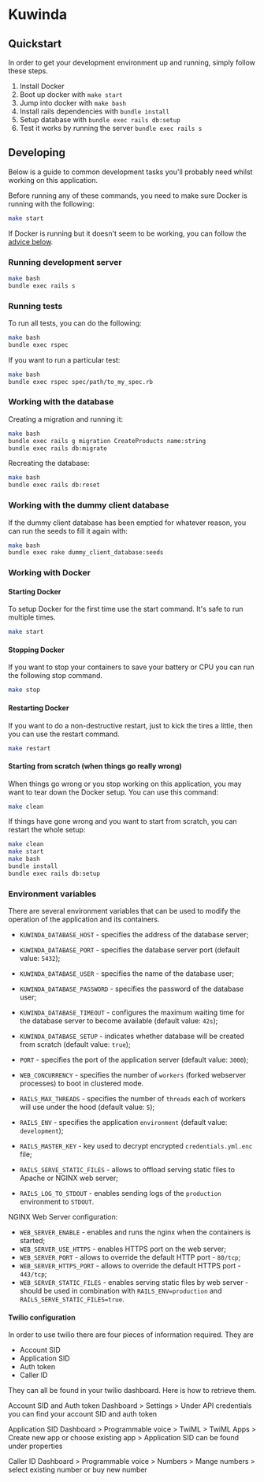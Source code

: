 # Kuwinda

## Quickstart

In order to get your development environment up and running, simply follow these steps.

1. Install Docker
2. Boot up docker with `make start`
3. Jump into docker with `make bash`
4. Install rails dependencies with `bundle install`
5. Setup database with `bundle exec rails db:setup`
6. Test it works by running the server `bundle exec rails s`

## Developing

Below is a guide to common development tasks you'll probably need whilst working on this application.

Before running any of these commands, you need to make sure Docker is running with the following:

```sh
make start
```

If Docker is running but it doesn't seem to be working, you can follow the [advice below](#working-with-docker).

### Running development server

```sh
make bash
bundle exec rails s
```

### Running tests

To run all tests, you can do the following:

```sh
make bash
bundle exec rspec
```

If you want to run a particular test:

```sh
make bash
bundle exec rspec spec/path/to_my_spec.rb
```

### Working with the database

Creating a migration and running it:

```sh
make bash
bundle exec rails g migration CreateProducts name:string
bundle exec rails db:migrate
```

Recreating the database:

```sh
make bash
bundle exec rails db:reset
```

### Working with the dummy client database

If the dummy client database has been emptied for whatever reason, you can run the seeds to fill it again with:

```sh
make bash
bundle exec rake dummy_client_database:seeds
```

### Working with Docker

#### Starting Docker

To setup Docker for the first time use the start command. It's safe to run multiple times.

```sh
make start
```

#### Stopping Docker

If you want to stop your containers to save your battery or CPU you can run the following stop command.

```sh
make stop
```

#### Restarting Docker

If you want to do a non-destructive restart, just to kick the tires a little, then you can use the restart command.

```sh
make restart
```

#### Starting from scratch (when things go really wrong)

When things go wrong or you stop working on this application, you may want to tear down the Docker setup. You can use this command:

```sh
make clean
```

If things have gone wrong and you want to start from scratch, you can restart the whole setup:

```sh
make clean
make start
make bash
bundle install
bundle exec rails db:setup
```

### Environment variables

There are several environment variables that can be used to modify the operation of the application and its containers.

* `KUWINDA_DATABASE_HOST` - specifies the address of the database server;
* `KUWINDA_DATABASE_PORT` - specifies the database server port (default value: `5432`);
* `KUWINDA_DATABASE_USER` - specifies the name of the database user;
* `KUWINDA_DATABASE_PASSWORD` - specifies the password of the database user;
* `KUWINDA_DATABASE_TIMEOUT` - configures the maximum waiting time for the database server to become available (default value: `42s`);
* `KUWINDA_DATABASE_SETUP` - indicates whether database will be created from scratch (default value: `true`);

* `PORT` - specifies the port of the application server (default value: `3000`);
* `WEB_CONCURRENCY` - specifies the number of `workers` (forked webserver processes) to boot in clustered mode.
* `RAILS_MAX_THREADS` - specifies the number of `threads` each of workers will use under the hood (default value: `5`);
* `RAILS_ENV` - specifies the application `environment` (default value: `development`);

* `RAILS_MASTER_KEY` - key used to decrypt encrypted `credentials.yml.enc` file;
* `RAILS_SERVE_STATIC_FILES` - allows to offload serving static files to Apache or NGINX web server;
* `RAILS_LOG_TO_STDOUT` - enables sending logs of the `production` environment to `STDOUT`.

NGINX Web Server configuration:

* `WEB_SERVER_ENABLE` - enables and runs the nginx when the containers is started;
* `WEB_SERVER_USE_HTTPS` - enables HTTPS port on the web server;
* `WEB_SERVER_PORT` - allows to override the default HTTP port - `80/tcp`;
* `WEB_SERVER_HTTPS_PORT` - allows to override the default HTTPS port - `443/tcp`;
* `WEB_SERVER_STATIC_FILES` - enables serving static files by web server - should be used in combination with `RAILS_ENV=production` and `RAILS_SERVE_STATIC_FILES=true`.

#### Twilio configuration  

In order to use twilio there are four pieces of information required. They are

* Account SID
* Application SID
* Auth token
* Caller ID

They can all be found in your twilio dashboard. Here is how to retrieve them.

Account SID and  Auth token
Dashboard > Settings > Under API credentials you can find your account SID and auth token

Application SID
Dashboard > Programmable voice > TwiML > TwiML Apps > Create new app or choose existing app > Application SID can be found under properties

Caller ID
Dashboard > Programmable voice > Numbers > Mange numbers > select existing number or buy new number
